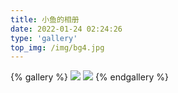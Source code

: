 ```yaml
---
title: 小鱼的相册
date: 2022-01-24 02:24:26
type: 'gallery'
top_img: /img/bg4.jpg
---
```


{% gallery %}
![](/img/1.jpg)
![](/img/2.jpg)
{% endgallery %}
